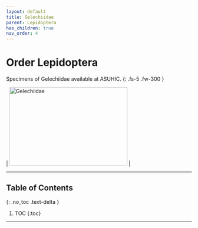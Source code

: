```yaml
---
layout: default
title: Gelechiidae
parent: Lepidoptera
has_children: true
nav_order: 4
---
```


# Order Lepidoptera

Specimens of Gelechiidae available at ASUHIC.
{: .fs-5 .fw-300 }


| [<img src="https://serv.biokic.asu.edu/imglib/ecdysis/ASU_ASUHIC/ASUHIC0090/ASUHIC0090401_habitus_dorsal_1578434073.jpg" alt="Gelechiidae" width="320" height="213.4">](https://serv.biokic.asu.edu/ecdysis/collections/individual/index.php?occid=650093)  | 


---

## Table of Contents
{: .no_toc .text-delta }

1. TOC
{:toc}

---
